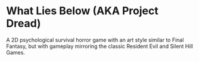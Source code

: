 # What Lies Below (AKA Project Dread)
 A 2D psychological survival horror game with an art style similar to Final Fantasy, but with gameplay mirroring the classic Resident Evil and Silent Hill Games.  
